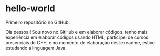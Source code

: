 # hello-world
Primeiro repositório no GitHub.

Ola pessoal!
Sou novo no GitHub e em elaborar códigos, tenho mais experiência em elaborar códigos usando HTML, participei de cursos presenciais de C++,
e no momento de elaboração deste readme, estive estudando a linguagem Java.
